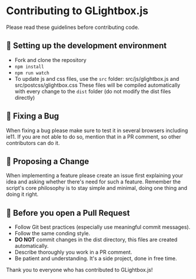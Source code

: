 # Contributing to GLightbox.js

Please read these guidelines before contributing code.

## :nut_and_bolt: Setting up the development environment
- Fork and clone the repository
- `npm install`
- `npm run watch`
- To update js and css files, use the `src` folder: src/js/glightbox.js and src/postcss/glightbox.css These files will be compiled automatically with every change to the `dist` folder (do not modify the dist files directly)

## :bug: Fixing a Bug
When fixing a bug please make sure to test it in several browsers including ie11. If you are not able to do so, mention that in a PR comment, so other contributors can do it.

## :tada: Proposing a Change
When implementing a feature please create an issue first explaining your idea and asking whether there's need for such a feature.
Remember the script's core philosophy is to stay simple and minimal, doing one thing and doing it right.

## :pencil: Before you open a Pull Request
- Follow Git best practices (especially use meaningful commit messages).
- Follow the same conding style.
- **DO NOT** commit changes in the dist directory, this files are created automatically.
- Describe thoroughly you work in a PR comment.
- Be patient and understanding. It's a side project, done in free time.

Thank you to everyone who has contributed to GLightbox.js!
